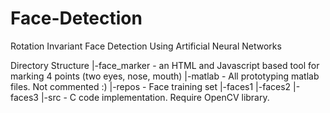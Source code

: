 Face-Detection
==============

Rotation Invariant Face Detection Using Artificial Neural Networks

Directory Structure
|-face_marker - an HTML and Javascript based tool for marking 4 points (two eyes, nose, mouth)
|-matlab - All prototyping matlab files. Not commented :)
|-repos - Face training set
   |-faces1
   |-faces2
   |-faces3
|-src - C code implementation. Require OpenCV library.